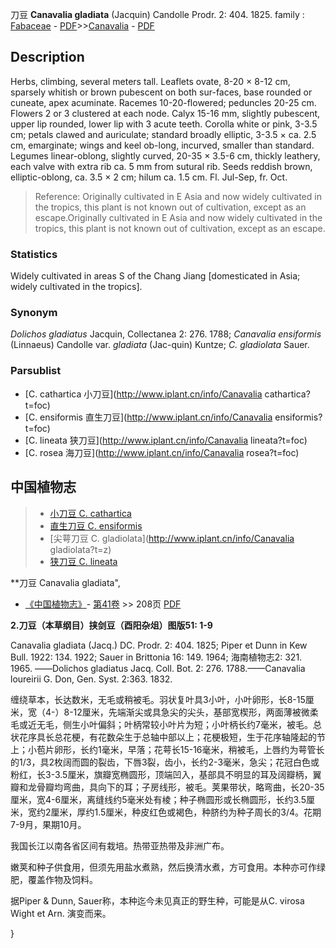 刀豆 **Canavalia gladiata** (Jacquin) Candolle Prodr. 2: 404. 1825.
family : [Fabaceae](http://www.iplant.cn/info/Fabaceae?t=foc) - [PDF](http://www.iplant.cn/foc/pdf/Fabaceae.pdf)>>[Canavalia](http://www.iplant.cn/info/Canavalia?t=foc) - [PDF](http://www.iplant.cn/foc/pdf/Canavalia.pdf)

## Description

Herbs, climbing, several meters tall. Leaflets ovate, 8-20 × 8-12 cm, sparsely whitish or brown pubescent on both sur-faces, base rounded or cuneate, apex acuminate. Racemes 10-20-flowered; peduncles 20-25 cm. Flowers 2 or 3 clustered at each node. Calyx 15-16 mm, slightly pubescent, upper lip rounded, lower lip with 3 acute teeth. Corolla white or pink, 3-3.5 cm; petals clawed and auriculate; standard broadly elliptic, 3-3.5 × ca. 2.5 cm, emarginate; wings and keel ob-long, incurved, smaller than standard. Legumes linear-oblong, slightly curved, 20-35 × 3.5-6 cm, thickly leathery, each valve with extra rib ca. 5 mm from sutural rib. Seeds reddish brown, elliptic-oblong, ca. 3.5 × 2 cm; hilum ca. 1.5 cm. Fl. Jul-Sep, fr. Oct.


> Reference: 
> Originally cultivated in E Asia and now widely cultivated in the tropics, this plant is not known out of cultivation, except as an escape.Originally cultivated in E Asia and now widely cultivated in the tropics, this plant is not known out of cultivation, except as an escape.

### Statistics
Widely cultivated in areas S of the Chang Jiang [domesticated in Asia; widely cultivated in the tropics].

### Synonym
*Dolichos gladiatus* Jacquin, Collectanea 2: 276. 1788; *Canavalia ensiformis* (Linnaeus) Candolle var. *gladiata* (Jac-quin) Kuntze; *C. gladiolata* Sauer.



### Parsublist

* [C.  cathartica  小刀豆](http://www.iplant.cn/info/Canavalia cathartica?t=foc)
* [C.  ensiformis  直生刀豆](http://www.iplant.cn/info/Canavalia ensiformis?t=foc)
* [C.  lineata  狭刀豆](http://www.iplant.cn/info/Canavalia lineata?t=foc)
* [C.  rosea  海刀豆](http://www.iplant.cn/info/Canavalia rosea?t=foc)


## 中国植物志

> * [小刀豆  C.  cathartica](Canavalia-cathartica-小刀豆.md)
> * [直生刀豆  C.  ensiformis](Canavalia-ensiformis-直生刀豆.md)
> * [尖萼刀豆  C.  gladiolata](http://www.iplant.cn/info/Canavalia gladiolata?t=z)
> * [狭刀豆  C.  lineata](Canavalia-lineata-狭刀豆.md)


**刀豆 Canavalia gladiata",



* [《中国植物志》](http://www.iplant.cn/frps)- [第41卷](http://www.iplant.cn/frps/vol/41) >> 208页 [PDF](http://www.iplant.cn/frps/pdf/41/208a.pdf)


**2.刀豆（本草纲目）挟剑豆（酉阳杂俎）图版51: 1-9**

Canavalia gladiata (Jacq.) DC. Prodr. 2: 404. 1825; Piper et Dunn in Kew Bull. 1922: 134. 1922; Sauer in Brittonia 16: 149. 1964; 海南植物志2: 321. 1965. ——Dolichos gladiatus Jacq. Coll. Bot. 2: 276. 1788.——Canavalia loureirii G. Don, Gen. Syst. 2:363. 1832.

缠绕草本，长达数米，无毛或稍被毛。羽状复叶具3小叶，小叶卵形，长8-15厘米，宽（4-）8-12厘米，先端渐尖或具急尖的尖头，基部宽楔形，两面薄被微柔毛或近无毛，侧生小叶偏斜；叶柄常较小叶片为短；小叶柄长约7毫米，被毛。总状花序具长总花梗，有花数朵生于总轴中部以上；花梗极短，生于花序轴隆起的节上；小苞片卵形，长约1毫米，早落；花萼长15-16毫米，稍被毛，上唇约为萼管长的1/3，具2枚阔而圆的裂齿，下唇3裂，齿小，长约2-3毫米，急尖；花冠白色或粉红，长3-3.5厘米，旗瓣宽椭圆形，顶端凹入，基部具不明显的耳及阔瓣柄，翼瓣和龙骨瓣均弯曲，具向下的耳；子房线形，被毛。荚果带状，略弯曲，长20-35厘米，宽4-6厘米，离缝线约5毫米处有棱；种子椭圆形或长椭圆形，长约3.5厘米，宽约2厘米，厚约1.5厘米，种皮红色或褐色，种脐约为种子周长的3/4。花期7-9月，果期10月。

我国长江以南各省区间有栽培。热带亚热带及非洲广布。

嫩荚和种子供食用，但须先用盐水煮熟，然后换清水煮，方可食用。本种亦可作绿肥，覆盖作物及饲料。

据Piper & Dunn, Sauer称，本种迄今未见真正的野生种，可能是从C. virosa Wight et Arn. 演变而来。



}